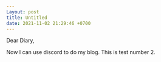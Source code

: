 ```yaml
---
Layout: post
title: Untitled
date: 2021-11-02 21:29:46 +0700
---
```

Dear Diary,

Now I can use discord to do my blog. This is test number 2.